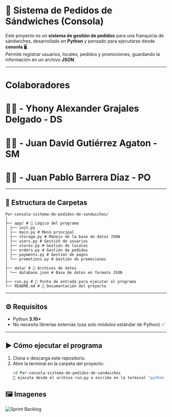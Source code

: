 # 🥪 Sistema de Pedidos de Sándwiches (Consola)

Este proyecto es un **sistema de gestión de pedidos** para una franquicia de sándwiches, desarrollado en **Python** y pensado para ejecutarse desde **consola** 🖥️.  
Permite registrar usuarios, locales, pedidos y promociones, guardando la información en un archivo **JSON**.  

---

# Colaboradores

#   👦🏻 - Yhony Alexander Grajales Delgado - DS
#   👦🏻 - Juan David Gutiérrez Agaton - SM 
#   👦🏻 - Juan Pablo Barrera Diaz - PO

---

## 📂 Estructura de Carpetas

```
Por-consola-sistema-de-pedidos-de-sandwiches/
│
├── app/ # 📌 Lógica del programa
│ ├── init.py
│ ├── main.py # Menú principal
│ ├── storage.py # Manejo de la base de datos JSON
│ ├── users.py # Gestión de usuarios
│ ├── stores.py # Gestión de locales
│ ├── orders.py # Gestión de pedidos
│ ├── payments.py # Gestión de pagos
│ └── promotions.py # Gestión de promociones
│
├── data/ # 📌 Archivos de datos
│ └── database.json # Base de datos en formato JSON
│
├── run.py # 🚀 Punto de entrada para ejecutar el programa
└── README.md # 📖 Documentación del proyecto

```


---

## ⚙️ Requisitos

- Python **3.10+**  
- No necesita librerías externas (usa solo módulos estándar de Python) ✅

---

## ▶️ Cómo ejecutar el programa

1. Clona o descarga este repositorio.
2. Abre la terminal en la carpeta del proyecto:
   ```bash
   cd Por-consola-sistema-de-pedidos-de-sandwiches
   🚀 ejecuta desde el archivo run.py o escribe en la terminal "python run.py"

## 🖼️ Imagenes

![Sprint Backlog](imagenes/SprintBacklog.jpeg.png)


